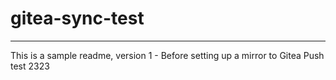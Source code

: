 # gitea-sync-test
___
This is a sample readme, version 1 - Before setting up a mirror to Gitea
Push test
2323